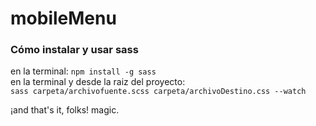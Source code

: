 # mobileMenu

### Cómo instalar y usar sass <br/>
en la terminal: `npm install -g sass` <br/>
en la terminal y desde la raiz del proyecto: <br/>
`sass carpeta/archivofuente.scss carpeta/archivoDestino.css --watch` <br/>

¡and that's it, folks! magic.
